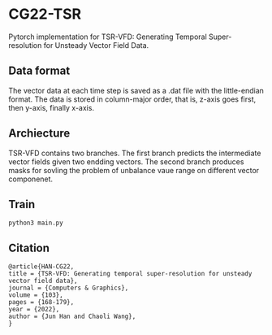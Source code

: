 # CG22-TSR
Pytorch implementation for TSR-VFD: Generating Temporal Super-resolution for Unsteady Vector Field Data.

## Data format

The vector data at each time step is saved as a .dat file with the little-endian format. The data is stored in column-major order, that is, z-axis goes first, then y-axis, finally x-axis.

## Archiecture

TSR-VFD contains two branches. The first branch predicts the intermediate vector fields given two endding vectors. The second branch produces masks for sovling the problem of unbalance vaue range on different vector componenet.


## Train

```
python3 main.py 
```

## Citation 
```
@article{HAN-CG22,
title = {TSR-VFD: Generating temporal super-resolution for unsteady vector field data},
journal = {Computers & Graphics},
volume = {103},
pages = {168-179},
year = {2022},
author = {Jun Han and Chaoli Wang},
}
```
